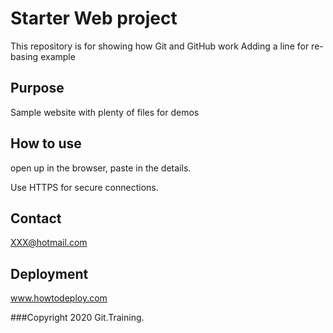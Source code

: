 # Starter Web project

This repository is for showing how Git and GitHub work
Adding a line for re-basing example

## Purpose

Sample website with plenty of files for demos

## How to use

open up in the browser, paste in the details.

Use HTTPS for secure connections.

## Contact
XXX@hotmail.com

## Deployment
www.howtodeploy.com

###Copyright
2020 Git.Training.